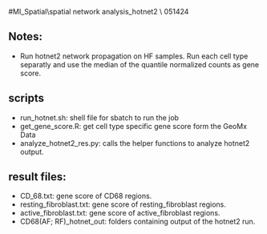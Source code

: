 #MI_Spatial\spatial network analysis\_hotnet2 \ 051424

## Notes:
* Run hotnet2 network propagation on HF samples. Run each cell type separatly and use the median of the quantile normalized counts as gene score. 


## scripts
* run_hotnet.sh: shell file for sbatch to run the job
* get_gene_score.R: get cell type specific gene score form the GeoMx Data
* analyze_hotnet2_res.py: calls the helper functions to analyze hotnet2 output.

## result files:
* CD_68.txt: gene score of CD68 regions.
* resting_fibroblast.txt: gene score of resting_fibroblast regions.
* active_fibroblast.txt: gene score of active_fibroblast regions.
* CD68(AF; RF)_hotnet_out: folders containing output of the hotnet2 run. 
